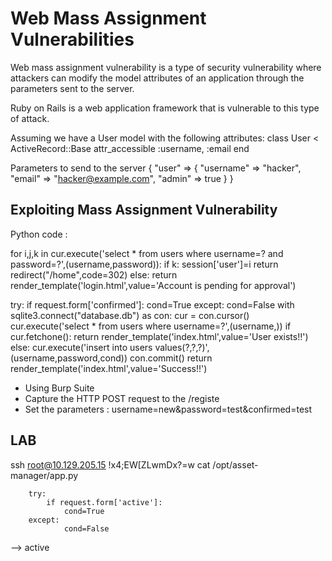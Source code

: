 # Web Mass Assignment Vulnerabilities

Web mass assignment vulnerability is a type of security vulnerability where attackers can modify the model attributes of an application through the parameters sent to the server.

Ruby on Rails is a web application framework that is vulnerable to this type of attack. 

Assuming we have a User model with the following attributes:
class User < ActiveRecord::Base
  attr_accessible :username, :email
end

Parameters to send to the server
{ "user" => { "username" => "hacker", "email" => "hacker@example.com", "admin" => true } }

## Exploiting Mass Assignment Vulnerability

Python code :

for i,j,k in cur.execute('select * from users where username=? and password=?',(username,password)):
  if k:
    session['user']=i
    return redirect("/home",code=302)
  else:
    return render_template('login.html',value='Account is pending for approval')

try:
  if request.form['confirmed']:
    cond=True
except:
      cond=False
with sqlite3.connect("database.db") as con:
  cur = con.cursor()
  cur.execute('select * from users where username=?',(username,))
  if cur.fetchone():
    return render_template('index.html',value='User exists!!')
  else:
    cur.execute('insert into users values(?,?,?)',(username,password,cond))
    con.commit()
    return render_template('index.html',value='Success!!')

- Using Burp Suite
- Capture the HTTP POST request to the /registe
- Set the parameters :
username=new&password=test&confirmed=test

## LAB

ssh root@10.129.205.15
!x4;EW[ZLwmDx?=w
cat /opt/asset-manager/app.py

		try:
			if request.form['active']:
				cond=True
		except:
				cond=False

--> active